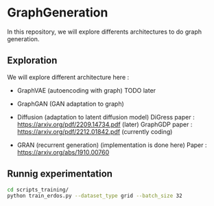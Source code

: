 # GraphGeneration

In this repository, we will explore differents architectures to do graph generation. 

## Exploration

We will explore different architecture here : 

- GraphVAE (autoencoding with graph)
TODO later

- GraphGAN (GAN adaptation to graph)

- Diffusion (adaptation to latent diffusion model)
DiGress paper : https://arxiv.org/pdf/2209.14734.pdf (later)
GraphGDP paper : https://arxiv.org/pdf/2212.01842.pdf (currently coding)

- GRAN (recurrent generation) (implementation is done here)
Paper : https://arxiv.org/abs/1910.00760

## Runnig experimentation

```bash
cd scripts_training/
python train_erdos.py --dataset_type grid --batch_size 32
```